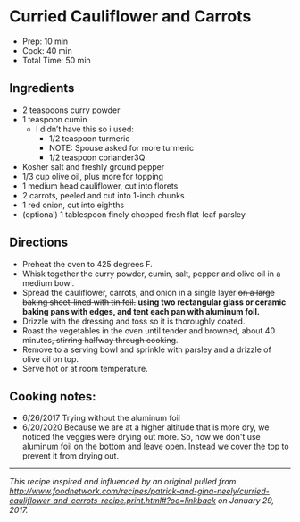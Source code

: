 # Curried Cauliflower and Carrots

* Prep: 10 min
* Cook: 40 min
* Total Time: 50 min


## Ingredients

* 2 teaspoons curry powder
* 1 teaspoon cumin
  * I didn’t have this so i used:
    * 1/2 teaspoon turmeric
    * NOTE: Spouse asked for more turmeric
    * 1/2 teaspoon coriander3Q
* Kosher salt and freshly ground pepper
* 1/3 cup olive oil, plus more for topping
* 1 medium head cauliflower, cut into florets
* 2 carrots, peeled and cut into 1-inch chunks
* 1 red onion, cut into eighths
* (optional) 1 tablespoon finely chopped fresh flat-leaf parsley


## Directions

- Preheat the oven to 425 degrees F.
- Whisk together the curry powder, cumin, salt, pepper and olive oil in a medium bowl.
- Spread the cauliflower, carrots, and onion in a single layer ~~on a large baking sheet-lined with tin foil.~~ **using two rectangular glass or ceramic baking pans with edges, and tent each pan with aluminum foil.**
- Drizzle with the dressing and toss so it is thoroughly coated.
- Roast the vegetables in the oven until tender and browned, about 40 minutes~~, stirring halfway through cooking~~.
- Remove to a serving bowl and sprinkle with parsley and a drizzle of olive oil on top.
- Serve hot or at room temperature.


## Cooking notes:

- 6/26/2017 Trying without the aluminum foil
- 6/20/2020 Because we are at a higher altitude that is more dry, we noticed the veggies were drying out more. So, now we don't use aluminum foil on the bottom and leave open. Instead we cover the top to prevent it from drying out.

***

*This recipe inspired and influenced by an original pulled from http://www.foodnetwork.com/recipes/patrick-and-gina-neely/curried-cauliflower-and-carrots-recipe.print.html#?oc=linkback on January 29, 2017.*
